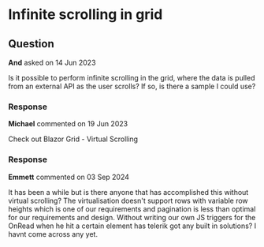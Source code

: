 # Infinite scrolling in grid

## Question

**And** asked on 14 Jun 2023

Is it possible to perform infinite scrolling in the grid, where the data is pulled from an external API as the user scrolls? If so, is there a sample I could use?

### Response

**Michael** commented on 19 Jun 2023

Check out Blazor Grid - Virtual Scrolling

### Response

**Emmett** commented on 03 Sep 2024

It has been a while but is there anyone that has accomplished this without virtual scrolling? The virtualisation doesn't support rows with variable row heights which is one of our requirements and pagination is less than optimal for our requirements and design. Without writing our own JS triggers for the OnRead when he hit a certain element has telerik got any built in solutions? I havnt come across any yet.
